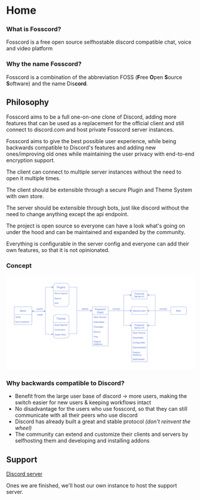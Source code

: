 # Home

### What is Fosscord?

Fosscord is a free open source selfhostable discord compatible chat, voice and video platform

### Why the name Fosscord?

Fosscord is a combination of the abbreviation FOSS (**F**ree **O**pen **S**ource
**S**oftware) and the name Dis**cord**.

## Philosophy

Fosscord aims to be a full one-on-one clone of Discord, adding more features
that can be used as a replacement for the official client and still connect to
discord.com and host private Fosscord server instances.

Fosscord aims to give the best possible user experience, while being backwards
compatible to Discord's features and adding new ones/improving old ones while
maintaining the user privacy with end-to-end encryption support.

The client can connect to multiple server instances without the need to open it
multiple times.

The client should be extensible through a secure Plugin and Theme System with
own store.

The server should be extensible through bots, just like discord without the need
to change anything except the api endpoint.

The project is open source so everyone can have a look what's going on under the
hood and can be maintained and expanded by the community.

Everything is configurable in the server config and everyone can add their own
features, so that it is not opinionated.

### Concept

<img src="assets/architecture.png" alt="Architecture">

### Why backwards compatible to Discord?

-   Benefit from the large user base of discord -> more users, making the switch
    easier for new users & keeping workflows intact
-   No disadvantage for the users who use fosscord, so that they can still
    communicate with all their peers who use discord
-   Discord has already built a great and stable protocol _(don't reinvent the
    wheel)_
-   The community can extend and customize their clients and servers by
    selfhosting them and developing and installing addons

## Support

[Discord server](https://discord.gg/ZrnGQP6p3d)

Ones we are finished, we'll host our own instance to host the support server.
